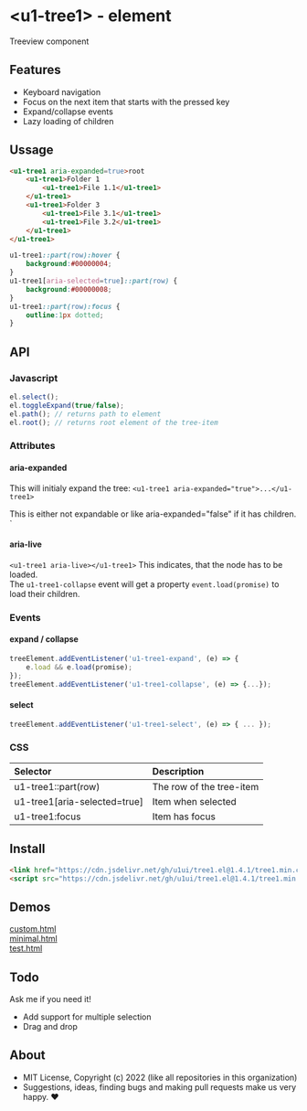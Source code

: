 # &lt;u1-tree1&gt; - element
Treeview component

## Features

- Keyboard navigation
- Focus on the next item that starts with the pressed key
- Expand/collapse events
- Lazy loading of children

## Ussage

```html
<u1-tree1 aria-expanded=true>root
    <u1-tree1>Folder 1
        <u1-tree1>File 1.1</u1-tree1>
    </u1-tree1>
    <u1-tree1>Folder 3
        <u1-tree1>File 3.1</u1-tree1>
        <u1-tree1>File 3.2</u1-tree1>
    </u1-tree1>
</u1-tree1>
```

```css
u1-tree1::part(row):hover {
    background:#00000004;
}
u1-tree1[aria-selected=true]::part(row) {
    background:#00000008;
}
u1-tree1::part(row):focus {
    outline:1px dotted;
}
```

## API

### Javascript

```js
el.select();
el.toggleExpand(true/false);
el.path(); // returns path to element
el.root(); // returns root element of the tree-item
```

### Attributes

#### aria-expanded
This will initialy expand the tree:
```<u1-tree1 aria-expanded="true">...</u1-tree1>```

This is either not expandable or like aria-expanded="false" if it has children.
`<u1-tree1></u1-tree1>

#### aria-live
`<u1-tree1 aria-live></u1-tree1>`
This indicates, that the node has to be loaded.  
The `u1-tree1-collapse` event will get a property `event.load(promise)` to load their children.

### Events

#### expand / collapse
```js
treeElement.addEventListener('u1-tree1-expand', (e) => {
    e.load && e.load(promise);
});
treeElement.addEventListener('u1-tree1-collapse', (e) => {...});
```

#### select
```js
treeElement.addEventListener('u1-tree1-select', (e) => { ... });
```

### CSS

| Selector | Description |
|:----|:-----|
| u1-tree1::part(row) | The row of the tree-item |
| u1-tree1[aria-selected=true] | Item when selected |
| u1-tree1:focus | Item has focus |

## Install

```html
<link href="https://cdn.jsdelivr.net/gh/u1ui/tree1.el@1.4.1/tree1.min.css" rel=stylesheet>
<script src="https://cdn.jsdelivr.net/gh/u1ui/tree1.el@1.4.1/tree1.min.js" type=module>
```

## Demos

[custom.html](http://gcdn.li/u1ui/tree1.el@main/tests/custom.html)  
[minimal.html](http://gcdn.li/u1ui/tree1.el@main/tests/minimal.html)  
[test.html](http://gcdn.li/u1ui/tree1.el@main/tests/test.html)  

## Todo

Ask me if you need it!
- Add support for multiple selection
- Drag and drop

## About

- MIT License, Copyright (c) 2022 <u1> (like all repositories in this organization) <br>
- Suggestions, ideas, finding bugs and making pull requests make us very happy. ♥

